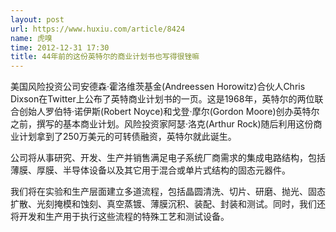 ```yaml
---
layout: post
url: https://www.huxiu.com/article/8424
name: 虎嗅
time: 2012-12-31 17:30
title: 44年前的这份英特尔的商业计划书也写得很锉嘛
---
```

美国风险投资公司安德森·霍洛维茨基金(Andreessen Horowitz)合伙人Chris Dixson在Twitter上公布了英特商业计划书的一页。这是1968年，英特尔的两位联合创始人罗伯特·诺伊斯(Robert Noyce)和戈登·摩尔(Gordon Moore)创办英特尔之前，撰写的基本商业计划。风险投资家阿瑟·洛克(Arthur Rock)随后利用这份商业计划拿到了250万美元的可转债融资，英特尔就此诞生。

公司将从事研究、开发、生产并销售满足电子系统厂商需求的集成电路结构，包括薄膜、厚膜、半导体设备以及其它用于混合或单片式结构的固态元器件。

我们将在实验和生产层面建立多道流程，包括晶圆清洗、切片、研磨、抛光、固态扩散、光刻掩模和蚀刻、真空蒸镀、薄膜沉积、装配、封装和测试。同时，我们还将开发和生产用于执行这些流程的特殊工艺和测试设备。

